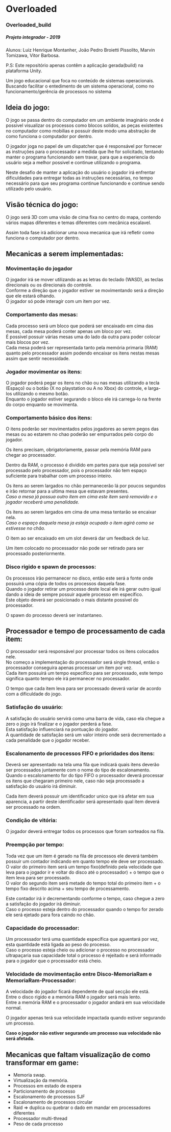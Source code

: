 # Overloaded 
### Overloaded_build 
##### Projeto integrador - 2019

Alunos: Luiz Henrique Montanher, João Pedro Broietti Pissolito, Marvin Tomizawa, Vitor Barbosa. 

P.S: Este repositório apenas contêm a aplicação gerada(build) na plataforma Unity. 

Um jogo educacional que foca no conteúdo de sistemas operacionais. 
Buscando facilitar o entedimento de um sistema operacional, como no funcionamento/gerência de processos no sistema

## Ideia do jogo:

O jogo se passa dentro do computador em um ambiente imaginário onde é possivel visualizar os processos como blocos solidos, as peças existentes no computador como mobilias e possuir deste modo uma abstração de como funciona o computador por dentro.

O jogador joga no papel de um dispatcher que é responsável por fornecer as instruções para o processador a medida que lhe for solicitado, tentando manter o programa funcionando sem travar, para que a experiencia do usuário seja a melhor possivel e continue utilizando o programa.

Neste desafio de manter a aplicação do usuário o jogador irá enfrentar dificuldades para entregar todas as instruções necessárias, no tempo necessário para que seu programa continue funcionando e continue sendo utilizado pelo usuário.

## Visão técnica do jogo:

O jogo será 3D com uma visão de cima fixa no centro do mapa, contendo vários mapas diferentes e temas diferentes com mecânica escalavel.

Assim toda fase irá adicionar uma nova mecanica que irá refletir como funciona o computador por dentro.

## Mecanicas a serem implementadas:

### **Movimentação do jogador**

O jogador irá se mover utilizando as as letras do teclado (WASD), as teclas direcionais ou os direcionais do controle.<br>
Conforme a direção que o jogador estiver se movimentando será a direção que ele estará olhando. <br>
O jogador só pode interagir com um item por vez.

### **Comportamento das mesas:**

Cada processo será um bloco que poderá ser encaixado em cima das mesas, cada mesa poderá conter apenas um bloco por vez.<br>
É possivel possuir várias mesas uma do lado da outra para poder colocar mais blocos por vez.<br>
Cada mesa poderá ser representada tanto pela memória primaria (RAM) quanto pelo processador assim podendo encaixar os itens nestas mesas assim que sentir necessidade.

### **Jogador movimentar os itens:**

O jogador poderá pegar os itens no chão ou nas mesas utilizando a tecla (Espaço) ou o botão (X no playstation ou A no Xbox) do controle, e larga-los utilizando o mesmo botão.<br>
Enquanto o jogador estiver segurando o bloco ele irá carrega-lo na frente do corpo enquanto se movimenta.

### **Comportamento básico dos itens:**

O itens poderão ser movimentados pelos jogadores ao serem pegos das mesas ou ao estarem no chao poderão ser empurrados pelo corpo do jogador.

Os itens precisam, obrigatoriamente, passar pela memória RAM para chegar ao processador.

Dentro da RAM, o processo é dividido em partes para que seja possível ser processado pelo processador, pois o processador não tem espaço suficiente para trabalhar com um processo inteiro.

Os itens ao serem largados no chão permanecerão lá por poucos segundos e irão retornar para a ultima mesa que estavam presentes.<br>
_Caso a mesa já possua outro item em cima este item será removido e o jogador receberá uma penalidade._

Os itens ao serem largados em cima de uma mesa tentarão se encaixar nela.<br>
_Caso o espaço daquela mesa ja esteja ocupado o item agirá como se estivesse no chão._

O item ao ser encaixado em um slot deverá dar um feedback de luz.

Um item colocado no processador não pode ser retirado para ser processado posteriormente.

### **Disco rigido e spawn de processos:**

Os processos irão permanecer no disco, então este será a fonte onde possuirá uma cópia de todos os processos daquela fase.<br>
Quando o jogador retirar um processo deste local ele irá gerar outro igual dando a ideia de sempre possuir aquele processo em específico.<br>
Este objeto deverá ser posicionado o mais distante possivel do processador.

O spawn do processo deverá ser instantaneo.

## **Processador e tempo de processamento de cada item:**

O processador será responsável por processar todos os itens colocados nele.<br>
No começo a implementação do processador será single thread, então o processador conseguira apenas processar um item por vez.<br>
Cada item possuirá um tempo especifico para ser processado, este tempo significa quanto tempo ele irá permanecer no processador.

O tempo que cada item leva para ser processado deverá variar de acordo com a dificuldade do jogo.

### **Satisfação do usuário:**

A satisfação do usuário servirá como uma barra de vida, caso ela chegue a zero o jogo irá finalizar e o jogador perderá a fase.<br>
Esta satisfação influenciará na pontuação do jogador.<br>
A quantidade de satisfação será um valor inteiro onde será decrementado a cada penalidade que o jogador receber.

### **Escalonamento de processos FIFO e prioridades dos itens:**

Deverá ser apresentado na tela uma fila que indicará quais itens deverão ser processados juntamente com o nome do tipo de escalonamento.<br>
Quando o escalonamento for do tipo FIFO o processador deverá processar os itens que chegaram primeiro nele, caso não seja processado a satisfação do usuário irá diminuir.

Cada item deverá possuir um identificador unico que irá afetar em sua aparencia, a partir deste identificador será apresentado qual item deverá ser processado na ordem.<br>

### Condição de vitória:
O jogador deverá entregar todos os processos que foram sorteados na fila.

### **Preempção por tempo:**

Toda vez que um item é gerado na fila de processos ele deverá também possuir um contador indicando em quanto tempo ele deve ser processado.<br>
O valor do primeiro item será um tempo fixo(definido pela velocidade que leva para o jogador ir e voltar do disco até o processador) + o tempo que o item leva para ser processado.<br>
O valor do segundo item será metade do tempo total do primeiro item + o tempo fixo descrito acima + seu tempo de processamento.

Este contador irá ir decrementando conforme o tempo, caso chegue a zero a satisfação do jogador irá diminuir.<br>
Caso o processo esteja dentro do processador quando o tempo for zerado ele será ejetado para fora caindo no chão.

### **Capacidade do processador:**

Um processador terá uma quantidade específica que aguentará por vez, esta quantidade está ligada ao peso do processo.<br>
Caso o processo esteja cheio ou adicionar o processo no processador ultrapaçaria sua capacidade total o processo é rejeitado e será informado para o jogador que o processador está cheio.

### **Velocidade de movimentação entre Disco-MemoriaRam e MemoriaRam-Processador:**

A velocidade do jogador ficará dependente de qual secção ele está.<br>
Entre o disco rigido e a memória RAM o jogador será mais lento.<br>
Entre a memória RAM e o processador o jogador andará em sua velocidade normal.

O jogador apenas terá sua velocidade impactada quando estiver segurando um processo.

__Caso o jogador não estiver segurando um processo sua velocidade não será afetada.__

## Mecanicas que faltam visualização de como transformar em game:

- Memoria swap.
- Virtualização da memória.
- Processos em estado de espera
- Particionamento de processo
- Escalonamento de processos SJF
- Escalonamento de processos circular
- Raid => duplica ou quebrar o dado em mandar em processadores diferentes
- Processador multi-thread
- Peso de cada processo
